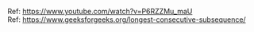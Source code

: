 Ref: https://www.youtube.com/watch?v=P6RZZMu_maU  
Ref: https://www.geeksforgeeks.org/longest-consecutive-subsequence/
